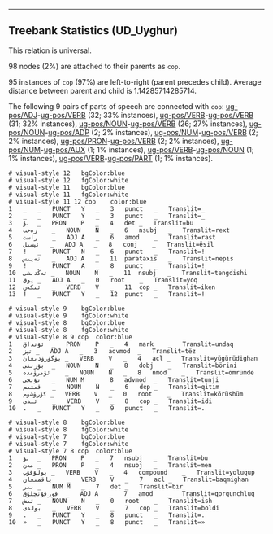 

--------------------------------------------------------------------------------

## Treebank Statistics (UD_Uyghur)

This relation is universal.

98 nodes (2%) are attached to their parents as `cop`.

95 instances of `cop` (97%) are left-to-right (parent precedes child).
Average distance between parent and child is 1.14285714285714.

The following 9 pairs of parts of speech are connected with `cop`: [ug-pos/ADJ]()-[ug-pos/VERB]() (32; 33% instances), [ug-pos/VERB]()-[ug-pos/VERB]() (31; 32% instances), [ug-pos/NOUN]()-[ug-pos/VERB]() (26; 27% instances), [ug-pos/NOUN]()-[ug-pos/ADP]() (2; 2% instances), [ug-pos/NUM]()-[ug-pos/VERB]() (2; 2% instances), [ug-pos/PRON]()-[ug-pos/VERB]() (2; 2% instances), [ug-pos/NUM]()-[ug-pos/AUX]() (1; 1% instances), [ug-pos/VERB]()-[ug-pos/NOUN]() (1; 1% instances), [ug-pos/VERB]()-[ug-pos/PART]() (1; 1% instances).


~~~ conllu
# visual-style 12	bgColor:blue
# visual-style 12	fgColor:white
# visual-style 11	bgColor:blue
# visual-style 11	fgColor:white
# visual-style 11 12 cop	color:blue
1	_	_	PUNCT	Y	_	3	punct	_	Translit=_
2	_	_	PUNCT	Y	_	3	punct	_	Translit=_
3	بۇ	_	PRON	P	_	4	det	_	Translit=bu
4	رەخت	_	NOUN	N	_	6	nsubj	_	Translit=rext
5	راست	_	ADJ	A	_	6	amod	_	Translit=rast
6	ئېسىل	_	ADJ	A	_	8	conj	_	Translit=ësil
7	!	_	PUNCT	N	_	6	punct	_	Translit=!
8	نەپىس	_	ADJ	A	_	11	parataxis	_	Translit=nepis
9	!	_	PUNCT	A	_	8	punct	_	Translit=!
10	تەڭدىشى	_	NOUN	N	_	11	nsubj	_	Translit=tengdishi
11	يوق	_	ADJ	A	_	0	root	_	Translit=yoq
12	ئىكەن	_	VERB	V	_	11	cop	_	Translit=iken
13	!	_	PUNCT	Y	_	12	punct	_	Translit=!

~~~


~~~ conllu
# visual-style 9	bgColor:blue
# visual-style 9	fgColor:white
# visual-style 8	bgColor:blue
# visual-style 8	fgColor:white
# visual-style 8 9 cop	color:blue
1	ئۇنداق	_	PRON	P	_	4	mark	_	Translit=undaq
2	تېز	_	ADJ	A	_	3	advmod	_	Translit=tëz
3	يۈگۈرۈدىغان	_	VERB	V	_	4	acl	_	Translit=yügürüdighan
4	بۆرىنى	_	NOUN	N	_	8	dobj	_	Translit=börini
5	ئۆمرۈمدە	_	NOUN	N	_	8	nmod	_	Translit=ömrümde
6	تۇنجى	_	NUM	M	_	8	advmod	_	Translit=tunji
7	قىتىم	_	NOUN	N	_	6	dep	_	Translit=qitim
8	كۆرۈشۈم	_	VERB	V	_	0	root	_	Translit=körüshüm
9	ئىدى	_	VERB	V	_	8	cop	_	Translit=idi
10	.	_	PUNCT	Y	_	9	punct	_	Translit=.

~~~


~~~ conllu
# visual-style 8	bgColor:blue
# visual-style 8	fgColor:white
# visual-style 7	bgColor:blue
# visual-style 7	fgColor:white
# visual-style 7 8 cop	color:blue
1	بۇ	_	PRON	P	_	7	nsubj	_	Translit=bu
2	مەن	_	PRON	P	_	4	nsubj	_	Translit=men
3	يولۇقۇپ	_	VERB	V	_	4	compound	_	Translit=yoluqup
4	باقمىغان	_	VERB	V	_	7	acl	_	Translit=baqmighan
5	بىر	_	NUM	M	_	7	det	_	Translit=bir
6	قورقۇنچلۇق	_	ADJ	A	_	7	amod	_	Translit=qorqunchluq
7	ئىش	_	NOUN	N	_	0	root	_	Translit=ish
8	بولدى	_	VERB	V	_	7	cop	_	Translit=boldi
9	.	_	PUNCT	Y	_	8	punct	_	Translit=.
10	»	_	PUNCT	Y	_	8	punct	_	Translit=»

~~~


